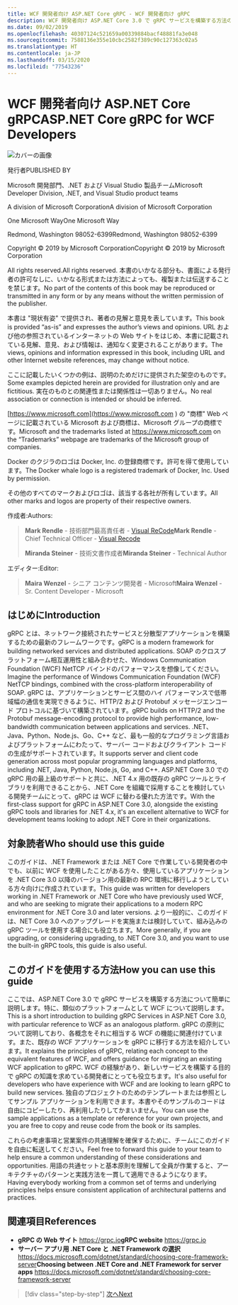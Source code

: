 ```yaml
---
title: WCF 開発者向け ASP.NET Core gRPC - WCF 開発者向け gRPC
description: WCF 開発者向け ASP.NET Core 3.0 で gRPC サービスを構築する方法の概要
ms.date: 09/02/2019
ms.openlocfilehash: 40307124c521659a00339884bacf48881fa3e048
ms.sourcegitcommit: 7588136e355e10cbc2582f389c90c127363c02a5
ms.translationtype: HT
ms.contentlocale: ja-JP
ms.lasthandoff: 03/15/2020
ms.locfileid: "77543236"
---
```

# <a name="aspnet-core-grpc-for-wcf-developers"></a><span data-ttu-id="a99be-103">WCF 開発者向け ASP.NET Core gRPC</span><span class="sxs-lookup"><span data-stu-id="a99be-103">ASP.NET Core gRPC for WCF Developers</span></span>

![カバーの画像](./media/cover.png)

<span data-ttu-id="a99be-105">発行者</span><span class="sxs-lookup"><span data-stu-id="a99be-105">PUBLISHED BY</span></span>

<span data-ttu-id="a99be-106">Microsoft 開発部門、.NET および Visual Studio 製品チーム</span><span class="sxs-lookup"><span data-stu-id="a99be-106">Microsoft Developer Division, .NET, and Visual Studio product teams</span></span>

<span data-ttu-id="a99be-107">A division of Microsoft Corporation</span><span class="sxs-lookup"><span data-stu-id="a99be-107">A division of Microsoft Corporation</span></span>

<span data-ttu-id="a99be-108">One Microsoft Way</span><span class="sxs-lookup"><span data-stu-id="a99be-108">One Microsoft Way</span></span>

<span data-ttu-id="a99be-109">Redmond, Washington 98052-6399</span><span class="sxs-lookup"><span data-stu-id="a99be-109">Redmond, Washington 98052-6399</span></span>

<span data-ttu-id="a99be-110">Copyright © 2019 by Microsoft Corporation</span><span class="sxs-lookup"><span data-stu-id="a99be-110">Copyright © 2019 by Microsoft Corporation</span></span>

<span data-ttu-id="a99be-111">All rights reserved.</span><span class="sxs-lookup"><span data-stu-id="a99be-111">All rights reserved.</span></span> <span data-ttu-id="a99be-112">本書のいかなる部分も、書面による発行者の許可なしに、いかなる形式または方法によっても、複製または伝送することを禁じます。</span><span class="sxs-lookup"><span data-stu-id="a99be-112">No part of the contents of this book may be reproduced or transmitted in any form or by any means without the written permission of the publisher.</span></span>

<span data-ttu-id="a99be-113">本書は "現状有姿" で提供され、著者の見解と意見を表しています。</span><span class="sxs-lookup"><span data-stu-id="a99be-113">This book is provided “as-is” and expresses the author’s views and opinions.</span></span> <span data-ttu-id="a99be-114">URL および他の参照されているインターネットの Web サイトをはじめ、本書に記載されている見解、意見、および情報は、通知なく変更されることがあります。</span><span class="sxs-lookup"><span data-stu-id="a99be-114">The views, opinions and information expressed in this book, including URL and other Internet website references, may change without notice.</span></span>

<span data-ttu-id="a99be-115">ここに記載したいくつかの例は、説明のためだけに提供された架空のものです。</span><span class="sxs-lookup"><span data-stu-id="a99be-115">Some examples depicted herein are provided for illustration only and are fictitious.</span></span> <span data-ttu-id="a99be-116">実在のものとの関連性または関係性は一切ありません。</span><span class="sxs-lookup"><span data-stu-id="a99be-116">No real association or connection is intended or should be inferred.</span></span>

<span data-ttu-id="a99be-117">[https://www.microsoft.com](https://www.microsoft.com ) の "商標" Web ページに記載されている Microsoft および商標は、Microsoft グループの商標です。</span><span class="sxs-lookup"><span data-stu-id="a99be-117">Microsoft and the trademarks listed at https://www.microsoft.com on the “Trademarks” webpage are trademarks of the Microsoft group of companies.</span></span>

<span data-ttu-id="a99be-118">Docker のクジラのロゴは Docker, Inc. の登録商標です。許可を得て使用しています。</span><span class="sxs-lookup"><span data-stu-id="a99be-118">The Docker whale logo is a registered trademark of Docker, Inc. Used by permission.</span></span>

<span data-ttu-id="a99be-119">その他のすべてのマークおよびロゴは、該当する各社が所有しています。</span><span class="sxs-lookup"><span data-stu-id="a99be-119">All other marks and logos are property of their respective owners.</span></span>

<span data-ttu-id="a99be-120">作成者:</span><span class="sxs-lookup"><span data-stu-id="a99be-120">Authors:</span></span>

> <span data-ttu-id="a99be-121">**Mark Rendle** - 技術部門最高責任者 - [Visual ReCode](https://visualrecode.com)</span><span class="sxs-lookup"><span data-stu-id="a99be-121">**Mark Rendle** - Chief Technical Officer - [Visual Recode](https://visualrecode.com)</span></span>
>
> <span data-ttu-id="a99be-122">**Miranda Steiner** - 技術文書作成者</span><span class="sxs-lookup"><span data-stu-id="a99be-122">**Miranda Steiner** - Technical Author</span></span>

<span data-ttu-id="a99be-123">エディター:</span><span class="sxs-lookup"><span data-stu-id="a99be-123">Editor:</span></span>

> <span data-ttu-id="a99be-124">**Maira Wenzel** - シニア コンテンツ開発者 - Microsoft</span><span class="sxs-lookup"><span data-stu-id="a99be-124">**Maira Wenzel** - Sr. Content Developer - Microsoft</span></span>

## <a name="introduction"></a><span data-ttu-id="a99be-125">はじめに</span><span class="sxs-lookup"><span data-stu-id="a99be-125">Introduction</span></span>

<span data-ttu-id="a99be-126">gRPC とは、ネットワーク接続されたサービスと分散型アプリケーションを構築するための最新のフレームワークです。</span><span class="sxs-lookup"><span data-stu-id="a99be-126">gRPC is a modern framework for building networked services and distributed applications.</span></span> <span data-ttu-id="a99be-127">SOAP のクロスプラットフォーム相互運用性と組み合わせた、Windows Communication Foundation (WCF) NetTCP バインドのパフォーマンスを想像してください。</span><span class="sxs-lookup"><span data-stu-id="a99be-127">Imagine the performance of Windows Communication Foundation (WCF) NetTCP bindings, combined with the cross-platform interoperability of SOAP.</span></span> <span data-ttu-id="a99be-128">gRPC は、アプリケーションとサービス間のハイ パフォーマンスで低帯域幅の通信を実現できるように、HTTP/2 および Protobuf メッセージエンコード プロトコルに基づいて構築されています。</span><span class="sxs-lookup"><span data-stu-id="a99be-128">gRPC builds on HTTP/2 and the Protobuf message-encoding protocol to provide high performance, low-bandwidth communication between applications and services.</span></span> <span data-ttu-id="a99be-129">.NET、Java、Python、Node.js、Go、C++ など、最も一般的なプログラミング言語およびプラットフォームにわたって、サーバー コードおよびクライアント コードの生成がサポートされています。</span><span class="sxs-lookup"><span data-stu-id="a99be-129">It supports server and client code generation across most popular programming languages and platforms, including .NET, Java, Python, Node.js, Go, and C++.</span></span> <span data-ttu-id="a99be-130">ASP.NET Core 3.0 での gRPC 用の最上級のサポートと共に、.NET 4.x 用の既存の gRPC ツールとライブラリを利用できることから、.NET Core を組織で採用することを検討している開発チームにとって、gRPC は WCF に替わる優れた方法です。</span><span class="sxs-lookup"><span data-stu-id="a99be-130">With the first-class support for gRPC in ASP.NET Core 3.0, alongside the existing gRPC tools and libraries for .NET 4.x, it's an excellent alternative to WCF for development teams looking to adopt .NET Core in their organizations.</span></span>

## <a name="who-should-use-this-guide"></a><span data-ttu-id="a99be-131">対象読者</span><span class="sxs-lookup"><span data-stu-id="a99be-131">Who should use this guide</span></span>

<span data-ttu-id="a99be-132">このガイドは、.NET Framework または .NET Core で作業している開発者の中でも、以前に WCF を使用したことがある方々、使用しているアプリケーションを .NET Core 3.0 以降のバージョン用の最新の RPC 環境に移行しようとしている方々向けに作成されています。</span><span class="sxs-lookup"><span data-stu-id="a99be-132">This guide was written for developers working in .NET Framework or .NET Core who have previously used WCF, and who are seeking to migrate their applications to a modern RPC environment for .NET Core 3.0 and later versions.</span></span> <span data-ttu-id="a99be-133">より一般的に、このガイドは、NET Core 3.0 へのアップグレードを実施または検討していて、組み込みの gRPC ツールを使用する場合にも役立ちます。</span><span class="sxs-lookup"><span data-stu-id="a99be-133">More generally, if you are upgrading, or considering upgrading, to .NET Core 3.0, and you want to use the built-in gRPC tools, this guide is also useful.</span></span>

## <a name="how-you-can-use-this-guide"></a><span data-ttu-id="a99be-134">このガイドを使用する方法</span><span class="sxs-lookup"><span data-stu-id="a99be-134">How you can use this guide</span></span>

<span data-ttu-id="a99be-135">ここでは、ASP.NET Core 3.0 で gRPC サービスを構築する方法について簡単に説明します。特に、類似のプラットフォームとして WCF について説明します。</span><span class="sxs-lookup"><span data-stu-id="a99be-135">This is a short introduction to building gRPC Services in ASP.NET Core 3.0, with particular reference to WCF as an analogous platform.</span></span> <span data-ttu-id="a99be-136">gRPC の原則について説明しており、各概念をそれに相当する WCF の機能に関連付けています。また、既存の WCF アプリケーションを gRPC に移行する方法を紹介しています。</span><span class="sxs-lookup"><span data-stu-id="a99be-136">It explains the principles of gRPC, relating each concept to the equivalent features of WCF, and offers guidance for migrating an existing WCF application to gRPC.</span></span> <span data-ttu-id="a99be-137">WCF の経験があり、新しいサービスを構築する目的で gRPC の知識を求めている開発者にとっても役立ちます。</span><span class="sxs-lookup"><span data-stu-id="a99be-137">It's also useful for developers who have experience with WCF and are looking to learn gRPC to build new services.</span></span> <span data-ttu-id="a99be-138">独自のプロジェクトのためのテンプレートまたは参照としてサンプル アプリケーションを利用できます。本書やそのサンプルのコードは自由にコピーしたり、再利用したりしてかまいません。</span><span class="sxs-lookup"><span data-stu-id="a99be-138">You can use the sample applications as a template or reference for your own projects, and you are free to copy and reuse code from the book or its samples.</span></span>

<span data-ttu-id="a99be-139">これらの考慮事項と営業案件の共通理解を確保するために、チームにこのガイドを自由に転送してください。</span><span class="sxs-lookup"><span data-stu-id="a99be-139">Feel free to forward this guide to your team to help ensure a common understanding of these considerations and opportunities.</span></span> <span data-ttu-id="a99be-140">用語の共通セットと基本原則を理解して全員が作業すると、アーキテクチャのパターンと実践方法を一貫して適用できるようになります。</span><span class="sxs-lookup"><span data-stu-id="a99be-140">Having everybody working from a common set of terms and underlying principles helps ensure consistent application of architectural patterns and practices.</span></span>

## <a name="references"></a><span data-ttu-id="a99be-141">関連項目</span><span class="sxs-lookup"><span data-stu-id="a99be-141">References</span></span>

- <span data-ttu-id="a99be-142">**gRPC の Web サイト**
  <https://grpc.io></span><span class="sxs-lookup"><span data-stu-id="a99be-142">**gRPC website**
<https://grpc.io></span></span>
- <span data-ttu-id="a99be-143">**サーバー アプリ用 .NET Core と .NET Framework の選択**
  <https://docs.microsoft.com/dotnet/standard/choosing-core-framework-server></span><span class="sxs-lookup"><span data-stu-id="a99be-143">**Choosing between .NET Core and .NET Framework for server apps**
<https://docs.microsoft.com/dotnet/standard/choosing-core-framework-server></span></span>

>[!div class="step-by-step"]
>[<span data-ttu-id="a99be-144">次へ</span><span class="sxs-lookup"><span data-stu-id="a99be-144">Next</span></span>](introduction.md)
